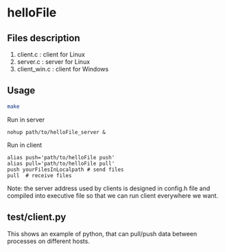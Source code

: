 # helloFile
## 
## Files description
1. client.c : client for Linux
2. server.c : server for Linux
3. client_win.c : client for Windows

## Usage
```bash
make
```

Run in server
```
nohup path/to/helloFile_server &
```

Run in client
```
alias push='path/to/helloFile push'
alias pull='path/to/helloFile pull'
push yourFilesInLocalpath # send files
pull  # receive files
```

Note: the server address used by clients is designed in config.h file and compiled into executive file so that we can run client everywhere we want.

## test/client.py
This shows an example of python, that can pull/push data between processes on different hosts.
